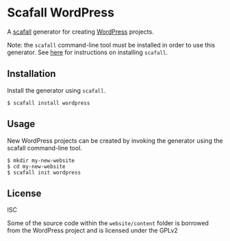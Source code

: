 Scafall WordPress
=================

A [scafall](http://github.com/gawhelan/scafall) generator for creating
[WordPress](https://wordpress.org) projects.

Note: the `scafall` command-line tool must be installed in order to use this
generator. See [here](http://github.com/gawhelan/scafall#installation) for
instructions on installing `scafall`.

## Installation

Install the generator using `scafall`.

```
$ scafall install wordpress
```

## Usage

New WordPress projects can be created by invoking the generator using the
scafall command-line tool.

```
$ mkdir my-new-website
$ cd my-new-website
$ scafall init wordpress
```

## License
ISC

Some of the source code within the `website/content` folder is borrowed
from the WordPress project and is licensed under the GPLv2
